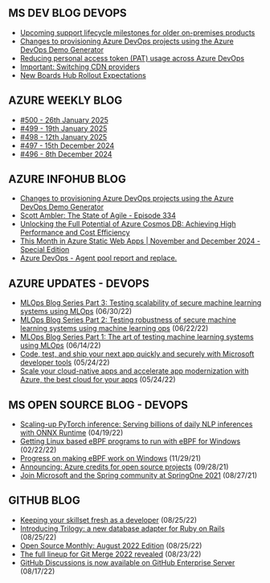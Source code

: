 ## MS DEV BLOG DEVOPS 

<!-- DEVBLOGDEVOPS:START -->
- [Upcoming support lifecycle milestones for older on-premises products](https://devblogs.microsoft.com/devops/upcoming-support-lifecycle-milestones-for-older-on-premises-products/)
- [Changes to provisioning Azure DevOps projects using the Azure DevOps Demo Generator](https://devblogs.microsoft.com/devops/changes-to-provisioning-azure-devops-projects-using-the-azure-devops-demo-generator/)
- [Reducing personal access token (PAT) usage across Azure DevOps](https://devblogs.microsoft.com/devops/reducing-pat-usage-across-azure-devops/)
- [Important: Switching CDN providers](https://devblogs.microsoft.com/devops/important-switching-cdn-providers/)
- [New Boards Hub Rollout Expectations](https://devblogs.microsoft.com/devops/new-boards-hub-rollout-expectations/)
<!-- DEVBLOGDEVOPS:END -->


## AZURE WEEKLY BLOG

<!-- AZUREWEEKLY:START -->
- [#500 - 26th January 2025](https://azureweekly.info/issue-500.html)
- [#499 - 19th January 2025](https://azureweekly.info/issue-499.html)
- [#498 - 12th January 2025](https://azureweekly.info/issue-498.html)
- [#497 - 15th December 2024](https://azureweekly.info/issue-497.html)
- [#496 - 8th December 2024](https://azureweekly.info/issue-496.html)
<!-- AZUREWEEKLY:END -->

## AZURE INFOHUB BLOG 

<!-- AZUREINFOHUB:START -->
- [Changes to provisioning Azure DevOps projects using the Azure DevOps Demo Generator](https://devblogs.microsoft.com/devops/changes-to-provisioning-azure-devops-projects-using-the-azure-devops-demo-generator/)
- [Scott Ambler: The State of Agile - Episode 334](http://feed.azuredevops.show/scott-ambler-the-state-of-agile-episode-334)
- [Unlocking the Full Potential of Azure Cosmos DB: Achieving High Performance and Cost Efficiency](https://www.youtube.com/watch?v=Fm0-ayZXPis)
- [This Month in Azure Static Web Apps | November and December 2024 - Special Edition](https://techcommunity.microsoft.com/t5/microsoft-developer-community/this-month-in-azure-static-web-apps-november-and-december-2024/ba-p/4366873)
- [Azure DevOps - Agent pool report and replace.](https://techcommunity.microsoft.com/t5/apps-on-azure-blog/azure-devops-agent-pool-report-and-replace/ba-p/4368536)
<!-- AZUREINFOHUB:END -->


## AZURE UPDATES - DEVOPS 

<!-- AZUREUPDATES:START -->

 - [MLOps Blog Series Part 3: Testing scalability of secure machine learning systems using MLOps](https://azure.microsoft.com/blog/mlops-blog-series-part-3-testing-scalability-of-secure-machine-learning-systems-using-mlops/) (06/30/22)
 - [MLOps Blog Series Part 2: Testing robustness of secure machine learning systems using machine learning ops](https://azure.microsoft.com/blog/mlops-blog-series-part-2-testing-robustness-of-secure-machine-learning-systems-using-machine-learning-ops/) (06/22/22)
 - [MLOps Blog Series Part 1: The art of testing machine learning systems using MLOps](https://azure.microsoft.com/blog/mlops-blog-series-part-1-the-art-of-testing-machine-learning-systems-using-mlops/) (06/14/22)
 - [Code, test, and ship your next app quickly and securely with Microsoft developer tools](https://azure.microsoft.com/blog/code-test-and-ship-your-next-app-quickly-and-securely-with-microsoft-developer-tools/) (05/24/22)
 - [Scale your cloud-native apps and accelerate app modernization with Azure, the best cloud for your apps](https://azure.microsoft.com/blog/scale-your-cloudnative-apps-and-accelerate-app-modernization-with-azure-the-best-cloud-for-your-apps/) (05/24/22)
<!-- AZUREUPDATES:END -->


## MS OPEN SOURCE BLOG - DEVOPS 

<!-- MSOPENSOURCEBLOG:START -->

 - [Scaling-up PyTorch inference: Serving billions of daily NLP inferences with ONNX Runtime](https://cloudblogs.microsoft.com/opensource/2022/04/19/scaling-up-pytorch-inference-serving-billions-of-daily-nlp-inferences-with-onnx-runtime/) (04/19/22)
 - [Getting Linux based eBPF programs to run with eBPF for Windows](https://cloudblogs.microsoft.com/opensource/2022/02/22/getting-linux-based-ebpf-programs-to-run-with-ebpf-for-windows/) (02/22/22)
 - [Progress on making eBPF work on Windows](https://cloudblogs.microsoft.com/opensource/2021/11/29/progress-on-making-ebpf-work-on-windows/) (11/29/21)
 - [Announcing: Azure credits for open source projects](https://cloudblogs.microsoft.com/opensource/2021/09/28/announcing-azure-credits-for-open-source-projects/) (09/28/21)
 - [Join Microsoft and the Spring community at SpringOne 2021](https://cloudblogs.microsoft.com/opensource/2021/08/27/join-microsoft-and-the-spring-community-at-springone-2021/) (08/27/21)
<!-- MSOPENSOURCEBLOG:END -->


## GITHUB BLOG


<!-- GITHUB:START -->

 - [Keeping your skillset fresh as a developer](https://github.blog/2022-08-25-keeping-your-skillset-fresh-as-a-developer/) (08/25/22)
 - [Introducing Trilogy: a new database adapter for Ruby on Rails](https://github.blog/2022-08-25-introducing-trilogy-a-new-database-adapter-for-ruby-on-rails/) (08/25/22)
 - [Open Source Monthly: August 2022 Edition](https://github.blog/2022-08-25-open-source-monthly-august-2022-edition/) (08/25/22)
 - [The full lineup for Git Merge 2022 revealed](https://github.blog/2022-08-23-the-full-lineup-for-git-merge-2022-revealed/) (08/23/22)
 - [GitHub Discussions is now available on GitHub Enterprise Server](https://github.blog/2022-08-17-github-discussions-is-now-available-on-github-enterprise-server/) (08/17/22)
<!-- GITHUB:END -->
